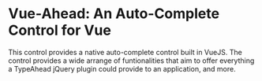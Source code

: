 # Vue-Ahead: An Auto-Complete Control for Vue

This control provides a native auto-complete control built in VueJS. The control provides a wide arrange of funtionalities that aim to offer everything a TypeAhead jQuery plugin could provide to an application, and more. 
